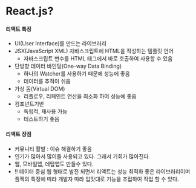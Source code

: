 # React.js?

#### 리액트 특징&#x20;

* UI(User Interface)를 만드는 라이브러리
* JSX(JavaScript XML) 자바스크립트에 HTML을 작성하는 템플릿 언어&#x20;
  * 자바스크립트 변수를 HTML 태그에서 바로 호출하여 사용할 수 있음&#x20;
* 단방향 데이터 바인딩(One-way Data Binding)
  * 하나의 Watcher를 사용하기 때문에 성능에 좋음&#x20;
  * 데이터를 추적이 쉬움 &#x20;
* 가상 돔(Virtual DOM)
  * 리플로우, 리페인트 연산을 최소화 하여 성능에 좋음&#x20;
* 컴포넌트기반&#x20;
  * 독립적, 재사용 가능
  * 테스트하기 좋음



#### 리액트 장점

* 커뮤니티 활발 : 이슈 해결하기 좋음
* 인기가 많아서 많이들 사용되고 있다. 그래서 기회가 많아진다.
* 웹, 모바일앱, 데탑앱도 만들수 있다.
* :bangbang: 데이터 중심 웹 형태로 발전 되면서 리액트는 성능 최적화 좋은 라이브러리이며 플젝의 특징에 따라 개발자 따라 입맛대로 기능을 조립하여  작업 할 수 있다. &#x20;





